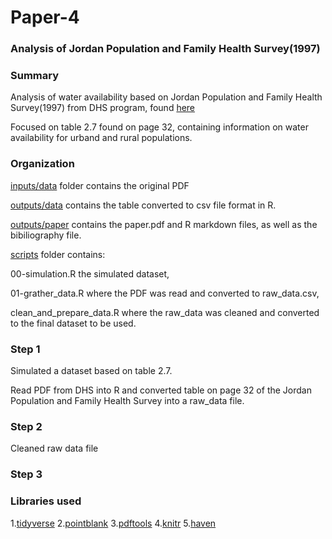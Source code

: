 # Paper-4
### Analysis of Jordan Population and Family Health Survey(1997) ###

### Summary ###
Analysis of water availability based on Jordan Population and Family
Health Survey(1997) from DHS program, found [here](https://dhsprogram.com/publications/publication-fr96-dhs-final-reports.cfm)

Focused on table 2.7 found on page 32, containing information on water availability for urband and rural populations.

### Organization ###
[inputs/data](https://github.com/Jon-Goodwin/Paper-4/tree/main/inputs/data) folder contains the original PDF

[outputs/data](https://github.com/Jon-Goodwin/Paper-4/tree/main/outputs/data) contains the table converted to csv file format in R.

[outputs/paper](https://github.com/Jon-Goodwin/Paper-4/tree/main/outputs/paper) contains the paper.pdf and R markdown files, as well as the bibiliography file.

[scripts](https://github.com/Jon-Goodwin/Paper-4/tree/main/scripts) folder contains:

00-simulation.R the simulated dataset, 

01-grather_data.R where the PDF was read and converted to raw_data.csv,

clean_and_prepare_data.R where the raw_data was cleaned and converted to the final dataset to be used.

### Step 1 ###
Simulated a dataset based on table 2.7.

Read PDF from DHS into R and converted table on page 32 of
the Jordan Population and Family Health Survey into a raw_data file.


### Step 2 ###
Cleaned raw data file

### Step 3 ###


### Libraries used ###
1.[tidyverse](https://style.tidyverse.org/documentation.html)
2.[pointblank](https://rich-iannone.github.io/pointblank/)
3.[pdftools](https://cran.r-project.org/web/packages/pdftools/index.html)
4.[knitr](https://www.rdocumentation.org/packages/knitr/versions/1.30)
5.[haven](https://www.rdocumentation.org/packages/haven/versions/2.4.3)